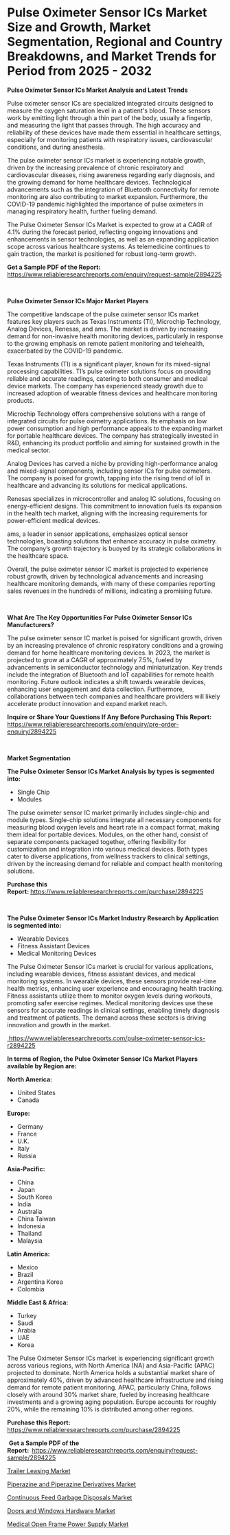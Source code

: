 <p><h1>Pulse Oximeter Sensor ICs Market Size and Growth, Market Segmentation, Regional and Country Breakdowns, and Market Trends for Period from 2025 -  2032</h1></p><p><strong>Pulse Oximeter Sensor ICs Market Analysis and Latest Trends</strong></p>
<p><p>Pulse oximeter sensor ICs are specialized integrated circuits designed to measure the oxygen saturation level in a patient's blood. These sensors work by emitting light through a thin part of the body, usually a fingertip, and measuring the light that passes through. The high accuracy and reliability of these devices have made them essential in healthcare settings, especially for monitoring patients with respiratory issues, cardiovascular conditions, and during anesthesia.</p><p>The pulse oximeter sensor ICs market is experiencing notable growth, driven by the increasing prevalence of chronic respiratory and cardiovascular diseases, rising awareness regarding early diagnosis, and the growing demand for home healthcare devices. Technological advancements such as the integration of Bluetooth connectivity for remote monitoring are also contributing to market expansion. Furthermore, the COVID-19 pandemic highlighted the importance of pulse oximeters in managing respiratory health, further fueling demand. </p><p>The Pulse Oximeter Sensor ICs Market is expected to grow at a CAGR of 4.1% during the forecast period, reflecting ongoing innovations and enhancements in sensor technologies, as well as an expanding application scope across various healthcare systems. As telemedicine continues to gain traction, the market is positioned for robust long-term growth.</p></p>
<p><strong>Get a Sample PDF of the Report:&nbsp;</strong> <a href="https://www.reliableresearchreports.com/enquiry/request-sample/2894225?utm_campaign=8&utm_medium=2&utm_source=Github&utm_content=ia&utm_term=15032025&utm_id=pulse-oximeter-sensor-ics">https://www.reliableresearchreports.com/enquiry/request-sample/2894225</a></p>
<p>&nbsp;</p>
<p><strong>Pulse Oximeter Sensor ICs Major Market Players</strong></p>
<p><p>The competitive landscape of the pulse oximeter sensor ICs market features key players such as Texas Instruments (TI), Microchip Technology, Analog Devices, Renesas, and ams. The market is driven by increasing demand for non-invasive health monitoring devices, particularly in response to the growing emphasis on remote patient monitoring and telehealth, exacerbated by the COVID-19 pandemic.</p><p>Texas Instruments (TI) is a significant player, known for its mixed-signal processing capabilities. TI’s pulse oximeter solutions focus on providing reliable and accurate readings, catering to both consumer and medical device markets. The company has experienced steady growth due to increased adoption of wearable fitness devices and healthcare monitoring products.</p><p>Microchip Technology offers comprehensive solutions with a range of integrated circuits for pulse oximetry applications. Its emphasis on low power consumption and high performance appeals to the expanding market for portable healthcare devices. The company has strategically invested in R&D, enhancing its product portfolio and aiming for sustained growth in the medical sector.</p><p>Analog Devices has carved a niche by providing high-performance analog and mixed-signal components, including sensor ICs for pulse oximeters. The company is poised for growth, tapping into the rising trend of IoT in healthcare and advancing its solutions for medical applications.</p><p>Renesas specializes in microcontroller and analog IC solutions, focusing on energy-efficient designs. This commitment to innovation fuels its expansion in the health tech market, aligning with the increasing requirements for power-efficient medical devices.</p><p>ams, a leader in sensor applications, emphasizes optical sensor technologies, boasting solutions that enhance accuracy in pulse oximetry. The company’s growth trajectory is buoyed by its strategic collaborations in the healthcare space.</p><p>Overall, the pulse oximeter sensor IC market is projected to experience robust growth, driven by technological advancements and increasing healthcare monitoring demands, with many of these companies reporting sales revenues in the hundreds of millions, indicating a promising future.</p></p>
<p>&nbsp;</p>
<p><strong>What Are The Key Opportunities For Pulse Oximeter Sensor ICs Manufacturers?</strong></p>
<p><p>The pulse oximeter sensor IC market is poised for significant growth, driven by an increasing prevalence of chronic respiratory conditions and a growing demand for home healthcare monitoring devices. In 2023, the market is projected to grow at a CAGR of approximately 7.5%, fueled by advancements in semiconductor technology and miniaturization. Key trends include the integration of Bluetooth and IoT capabilities for remote health monitoring. Future outlook indicates a shift towards wearable devices, enhancing user engagement and data collection. Furthermore, collaborations between tech companies and healthcare providers will likely accelerate product innovation and expand market reach.</p></p>
<p><strong>Inquire or Share Your Questions If Any Before Purchasing This Report:</strong> <a href="https://www.reliableresearchreports.com/enquiry/pre-order-enquiry/2894225?utm_campaign=8&utm_medium=2&utm_source=Github&utm_content=ia&utm_term=15032025&utm_id=pulse-oximeter-sensor-ics">https://www.reliableresearchreports.com/enquiry/pre-order-enquiry/2894225</a></p>
<p>&nbsp;</p>
<p><strong>Market Segmentation</strong></p>
<p><strong>The Pulse Oximeter Sensor ICs Market Analysis by types is segmented into:</strong></p>
<p><ul><li>Single Chip</li><li>Modules</li></ul></p>
<p><p>The pulse oximeter sensor IC market primarily includes single-chip and module types. Single-chip solutions integrate all necessary components for measuring blood oxygen levels and heart rate in a compact format, making them ideal for portable devices. Modules, on the other hand, consist of separate components packaged together, offering flexibility for customization and integration into various medical devices. Both types cater to diverse applications, from wellness trackers to clinical settings, driven by the increasing demand for reliable and compact health monitoring solutions.</p></p>
<p><strong>Purchase this Report:&nbsp;</strong><a href="https://www.reliableresearchreports.com/purchase/2894225?utm_campaign=8&utm_medium=2&utm_source=Github&utm_content=ia&utm_term=15032025&utm_id=pulse-oximeter-sensor-ics">https://www.reliableresearchreports.com/purchase/2894225</a></p>
<p>&nbsp;</p>
<p><strong>The Pulse Oximeter Sensor ICs Market Industry Research by Application is segmented into:</strong></p>
<p><ul><li>Wearable Devices</li><li>Fitness Assistant Devices</li><li>Medical Monitoring Devices</li></ul></p>
<p><p>The Pulse Oximeter Sensor ICs market is crucial for various applications, including wearable devices, fitness assistant devices, and medical monitoring systems. In wearable devices, these sensors provide real-time health metrics, enhancing user experience and encouraging health tracking. Fitness assistants utilize them to monitor oxygen levels during workouts, promoting safer exercise regimes. Medical monitoring devices use these sensors for accurate readings in clinical settings, enabling timely diagnosis and treatment of patients. The demand across these sectors is driving innovation and growth in the market.</p></p>
<p><a href="https://www.reliableresearchreports.com/pulse-oximeter-sensor-ics-r2894225?utm_campaign=8&utm_medium=2&utm_source=Github&utm_content=ia&utm_term=15032025&utm_id=pulse-oximeter-sensor-ics">&nbsp;https://www.reliableresearchreports.com/pulse-oximeter-sensor-ics-r2894225</a></p>
<p><strong>In terms of Region, the Pulse Oximeter Sensor ICs Market Players available by Region are:</strong></p>
<p>
    <p> <strong> North America: </strong>
        <ul>
            <li>United States</li>
            <li>Canada</li>
        </ul>
        </p> 
    <p> <strong> Europe: </strong>
        <ul>
            <li>Germany</li>
            <li>France</li>
            <li>U.K.</li>
            <li>Italy</li>
            <li>Russia</li>
        </ul>
        </p> 
    <p> <strong> Asia-Pacific: </strong>
        <ul>
            <li>China</li>
            <li>Japan</li>
            <li>South Korea</li>
            <li>India</li>
            <li>Australia</li>
            <li>China Taiwan</li>
            <li>Indonesia</li>
            <li>Thailand</li>
            <li>Malaysia</li>
        </ul>
        </p> 
    <p> <strong> Latin America: </strong>
        <ul>
            <li>Mexico</li>
            <li>Brazil</li>
            <li>Argentina Korea</li>
            <li>Colombia</li>
        </ul>
        </p> 
    <p> <strong> Middle East & Africa: </strong>
        <ul>
            <li>Turkey</li>
            <li>Saudi</li>
            <li>Arabia</li>
            <li>UAE</li>
            <li>Korea</li>
        </ul>
    </p>
    </p>
<p><p>The Pulse Oximeter Sensor ICs market is experiencing significant growth across various regions, with North America (NA) and Asia-Pacific (APAC) projected to dominate. North America holds a substantial market share of approximately 40%, driven by advanced healthcare infrastructure and rising demand for remote patient monitoring. APAC, particularly China, follows closely with around 30% market share, fueled by increasing healthcare investments and a growing aging population. Europe accounts for roughly 20%, while the remaining 10% is distributed among other regions.</p></p>
<p><strong>Purchase this Report: </strong><a href="https://www.reliableresearchreports.com/purchase/2894225?utm_campaign=8&utm_medium=2&utm_source=Github&utm_content=ia&utm_term=15032025&utm_id=pulse-oximeter-sensor-ics">https://www.reliableresearchreports.com/purchase/2894225</a></p>
<p>&nbsp;<strong>Get a Sample PDF of the Report:&nbsp;&nbsp;</strong><a href="https://www.reliableresearchreports.com/enquiry/request-sample/2894225?utm_campaign=8&utm_medium=2&utm_source=Github&utm_content=ia&utm_term=15032025&utm_id=pulse-oximeter-sensor-ics">https://www.reliableresearchreports.com/enquiry/request-sample/2894225</a></p>
<p><strong></strong></p>
<p><p><a href="https://github.com/shpirttangim48/Market-Research-Report-List-1/blob/main/trailer-leasing-market.md?utm_campaign=8&utm_medium=2&utm_source=Github&utm_content=ia&utm_term=15032025&utm_id=pulse-oximeter-sensor-ics">Trailer Leasing Market</a></p><p><a href="https://github.com/gakpasulgun/Market-Research-Report-List-1/blob/main/piperazine-and-piperazine-derivatives-market.md?utm_campaign=8&utm_medium=2&utm_source=Github&utm_content=ia&utm_term=15032025&utm_id=pulse-oximeter-sensor-ics">Piperazine and Piperazine Derivatives Market</a></p><p><a href="https://github.com/marteionun0/Market-Research-Report-List-1/blob/main/continuous-feed-garbage-disposals-market.md?utm_campaign=8&utm_medium=2&utm_source=Github&utm_content=ia&utm_term=15032025&utm_id=pulse-oximeter-sensor-ics">Continuous Feed Garbage Disposals Market</a></p><p><a href="https://github.com/braisykhwezi/Market-Research-Report-List-1/blob/main/doors-and-windows-hardware-market.md?utm_campaign=8&utm_medium=2&utm_source=Github&utm_content=ia&utm_term=15032025&utm_id=pulse-oximeter-sensor-ics">Doors and Windows Hardware Market</a></p><p><a href="https://github.com/lugnabirue/Market-Research-Report-List-1/blob/main/medical-open-frame-power-supply-market.md?utm_campaign=8&utm_medium=2&utm_source=Github&utm_content=ia&utm_term=15032025&utm_id=pulse-oximeter-sensor-ics">Medical Open Frame Power Supply Market</a></p></p>